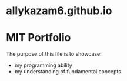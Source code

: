 # allykazam6.github.io

<h1>MIT Portfolio</h1>

<p>The purpose of this file is to showcase:</p>
<ul>
  <li>my programming ability</li>
  <li>my understanding of fundamental concepts</li>
</ul>
